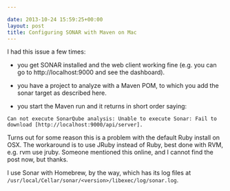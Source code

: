 ```yaml
---

date: 2013-10-24 15:59:25+00:00
layout: post
title: Configuring SONAR with Maven on Mac
---
```


I had this issue a few times:



	
  * you get SONAR installed and the web client working fine (e.g. you can go to http://localhost:9000 and see the dashboard).

	
  * you have a project to analyze with a Maven POM, to which you add the sonar target as described here.

	
  * you start the Maven run and it returns in short order saying:


`Can not execute SonarQube analysis: Unable to execute Sonar: Fail to download [http://localhost:9000/api/server].`

Turns out for some reason this is a problem with the default Ruby install on OSX. The workaround is to use JRuby instead of Ruby, best done with RVM, e.g. rvm use jruby. Someone mentioned this online, and I cannot find the post now, but thanks.

I use Sonar with Homebrew, by the way, which has its log files at `/usr/local/Cellar/sonar/<version>/libexec/log/sonar.log`.
